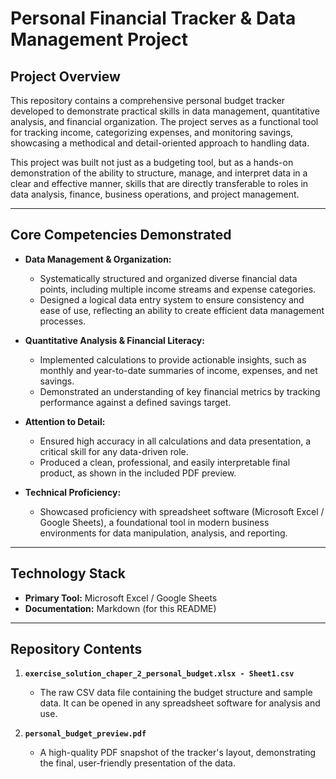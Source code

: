 # Personal Financial Tracker & Data Management Project

## Project Overview

This repository contains a comprehensive personal budget tracker developed to demonstrate practical skills in data management, quantitative analysis, and financial organization. The project serves as a functional tool for tracking income, categorizing expenses, and monitoring savings, showcasing a methodical and detail-oriented approach to handling data.

This project was built not just as a budgeting tool, but as a hands-on demonstration of the ability to structure, manage, and interpret data in a clear and effective manner, skills that are directly transferable to roles in data analysis, finance, business operations, and project management.

---

## Core Competencies Demonstrated

* **Data Management & Organization:**
    * Systematically structured and organized diverse financial data points, including multiple income streams and expense categories.
    * Designed a logical data entry system to ensure consistency and ease of use, reflecting an ability to create efficient data management processes.

* **Quantitative Analysis & Financial Literacy:**
    * Implemented calculations to provide actionable insights, such as monthly and year-to-date summaries of income, expenses, and net savings.
    * Demonstrated an understanding of key financial metrics by tracking performance against a defined savings target.

* **Attention to Detail:**
    * Ensured high accuracy in all calculations and data presentation, a critical skill for any data-driven role.
    * Produced a clean, professional, and easily interpretable final product, as shown in the included PDF preview.

* **Technical Proficiency:**
    * Showcased proficiency with spreadsheet software (Microsoft Excel / Google Sheets), a foundational tool in modern business environments for data manipulation, analysis, and reporting.

---

## Technology Stack

* **Primary Tool:** Microsoft Excel / Google Sheets
* **Documentation:** Markdown (for this README)

---

## Repository Contents

1.  **`exercise_solution_chaper_2_personal_budget.xlsx - Sheet1.csv`**
    * The raw CSV data file containing the budget structure and sample data. It can be opened in any spreadsheet software for analysis and use.

2.  **`personal_budget_preview.pdf`**
    * A high-quality PDF snapshot of the tracker's layout, demonstrating the final, user-friendly presentation of the data.
